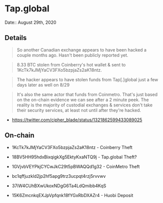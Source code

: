 # Tap.global

Date:: August 29th, 2020

## Details

> So another Canadian exchange appears to have been hacked a couple months ago. Hasn't been publicly reported yet. 

> 8.33 BTC stolen from Coinberry's hot wallet & sent to 1KcTk7kJMjYaCV3FXo5bzpjaZs2aK18ntz.

> The hacker appears to have stolen funds from Tap[.]global just a few days later as well on 8/29

> It's also the same actor that funds from Coinmetro. That's just based on the on-chain evidence we can see after a 2 minute peek. The reality is the majority of custodial exchanges & services don't take their security services, at least not until after they're hacked.

- https://twitter.com/cipher_blade/status/1321862599433089025

## On-chain

- 1KcTk7kJMjYaCV3FXo5bzpjaZs2aK18ntz - Coinberry Theft

- 18BV5HH95hdxBixqigkXg5EktyKxaNTQ9j - Tap.global Theft?

- 1GVjvbVEYPkjCYCwJkC29t5pBWAQQd1g32 - CoinMetro Theft

- bc1qffjuzkld2jp2hf5apg9trz3ucpqt4rzj5rvvwv

- 37iW4CUhBXwUkoxNDgG6Ta4LdQmibb4KqS

- 15K6ZmcnkqEXJpVpfqnk18fYGxRbDXAZr4 - Huobi Deposit